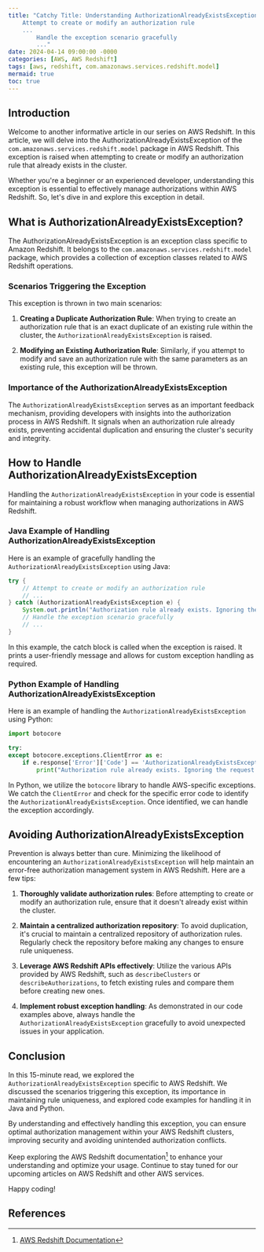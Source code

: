```yaml
---
title: "Catchy Title: Understanding AuthorizationAlreadyExistsException in AWS Redshift
    Attempt to create or modify an authorization rule
    ...
        Handle the exception scenario gracefully
        ..."
date: 2024-04-14 09:00:00 -0000
categories: [AWS, AWS Redshift]
tags: [aws, redshift, com.amazonaws.services.redshift.model]
mermaid: true
toc: true
---
```



## Introduction
Welcome to another informative article in our series on AWS Redshift. In this article, we will delve into the AuthorizationAlreadyExistsException of the `com.amazonaws.services.redshift.model` package in AWS Redshift. This exception is raised when attempting to create or modify an authorization rule that already exists in the cluster.

Whether you're a beginner or an experienced developer, understanding this exception is essential to effectively manage authorizations within AWS Redshift. So, let's dive in and explore this exception in detail.

## What is AuthorizationAlreadyExistsException?
The AuthorizationAlreadyExistsException is an exception class specific to Amazon Redshift. It belongs to the `com.amazonaws.services.redshift.model` package, which provides a collection of exception classes related to AWS Redshift operations.

### Scenarios Triggering the Exception
This exception is thrown in two main scenarios:

1. **Creating a Duplicate Authorization Rule**: When trying to create an authorization rule that is an exact duplicate of an existing rule within the cluster, the `AuthorizationAlreadyExistsException` is raised.

2. **Modifying an Existing Authorization Rule**: Similarly, if you attempt to modify and save an authorization rule with the same parameters as an existing rule, this exception will be thrown.

### Importance of the AuthorizationAlreadyExistsException
The `AuthorizationAlreadyExistsException` serves as an important feedback mechanism, providing developers with insights into the authorization process in AWS Redshift. It signals when an authorization rule already exists, preventing accidental duplication and ensuring the cluster's security and integrity.

## How to Handle AuthorizationAlreadyExistsException
Handling the `AuthorizationAlreadyExistsException` in your code is essential for maintaining a robust workflow when managing authorizations in AWS Redshift.

### Java Example of Handling AuthorizationAlreadyExistsException
Here is an example of gracefully handling the `AuthorizationAlreadyExistsException` using Java:

```java
try {
    // Attempt to create or modify an authorization rule
    // ...
} catch (AuthorizationAlreadyExistsException e) {
    System.out.println("Authorization rule already exists. Ignoring the request.");
    // Handle the exception scenario gracefully
    // ...
}
```

In this example, the catch block is called when the exception is raised. It prints a user-friendly message and allows for custom exception handling as required.

### Python Example of Handling AuthorizationAlreadyExistsException
Here is an example of handling the `AuthorizationAlreadyExistsException` using Python:

```python
import botocore

try:
except botocore.exceptions.ClientError as e:
    if e.response['Error']['Code'] == 'AuthorizationAlreadyExistsException':
        print("Authorization rule already exists. Ignoring the request.")
```

In Python, we utilize the `botocore` library to handle AWS-specific exceptions. We catch the `ClientError` and check for the specific error code to identify the `AuthorizationAlreadyExistsException`. Once identified, we can handle the exception accordingly.

## Avoiding AuthorizationAlreadyExistsException
Prevention is always better than cure. Minimizing the likelihood of encountering an `AuthorizationAlreadyExistsException` will help maintain an error-free authorization management system in AWS Redshift. Here are a few tips:

1. **Thoroughly validate authorization rules**: Before attempting to create or modify an authorization rule, ensure that it doesn't already exist within the cluster.

2. **Maintain a centralized authorization repository**: To avoid duplication, it's crucial to maintain a centralized repository of authorization rules. Regularly check the repository before making any changes to ensure rule uniqueness.

3. **Leverage AWS Redshift APIs effectively**: Utilize the various APIs provided by AWS Redshift, such as `describeClusters` or `describeAuthorizations`, to fetch existing rules and compare them before creating new ones.

4. **Implement robust exception handling**: As demonstrated in our code examples above, always handle the `AuthorizationAlreadyExistsException` gracefully to avoid unexpected issues in your application.

## Conclusion
In this 15-minute read, we explored the `AuthorizationAlreadyExistsException` specific to AWS Redshift. We discussed the scenarios triggering this exception, its importance in maintaining rule uniqueness, and explored code examples for handling it in Java and Python.

By understanding and effectively handling this exception, you can ensure optimal authorization management within your AWS Redshift clusters, improving security and avoiding unintended authorization conflicts.

Keep exploring the AWS Redshift documentation[^1] to enhance your understanding and optimize your usage. Continue to stay tuned for our upcoming articles on AWS Redshift and other AWS services.

Happy coding!

## References
[^1]: [AWS Redshift Documentation](https://docs.aws.amazon.com/redshift/latest/dg/welcome.html)